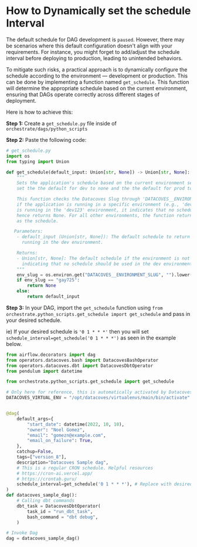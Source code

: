 # How to Dynamically set the schedule Interval

The default schedule for DAG development is `paused`. However, there may be scenarios where this default configuration doesn't align with your requirements. For instance, you might forget to add/adjust the schedule interval before deploying to production, leading to unintended behaviors. 

To mitigate such risks, a practical approach is to dynamically configure the schedule according to the environment — development or production. This can be done by implementing a function named `get_schedule`. This function will  determine the appropriate schedule based on the current environment, ensuring that DAGs operate correctly across different stages of deployment.

Here is how to achieve this:

**Step 1:** Create a `get_schedule.py` file inside of `orchestrate/dags/python_scripts`

**Step 2:** Paste the following code:

```python
# get_schedule.py
import os
from typing import Union

def get_schedule(default_input: Union[str, None]) -> Union[str, None]:
    """
    Sets the application's schedule based on the current environment setting. Allows you to
    set the the default for dev to none and the the default for prod to the default input.

    This function checks the Datacoves Slug through 'DATACOVES__ENVIRONMENT_SLUG' variable to determine
    if the application is running in a specific environment (e.g., 'dev123'). If the application
    is running in the 'dev123' environment, it indicates that no schedule should be used, and
    hence returns None. For all other environments, the function returns the given 'default_input'
    as the schedule.

   Parameters:
    - default_input (Union[str, None]): The default schedule to return if the application is not
      running in the dev environment.

    Returns:
    - Union[str, None]: The default schedule if the environment is not 'dev123'; otherwise, None,
      indicating that no schedule should be used in the dev environment.
    """
    env_slug = os.environ.get("DATACOVES__ENVIRONMENT_SLUG", "").lower()
    if env_slug == "gay725":
        return None
    else:
        return default_input
```
**Step 3:** In your DAG, import the `get_schedule` function using `from orchestrate.python_scripts.get_schedule import get_schedule` and pass in your desired schedule.

ie) If your desired schedule is `'0 1 * * *'` then you will set `schedule_interval=get_schedule('0 1 * * *')` as seen in the example below. 
```python
from airflow.decorators import dag
from operators.datacoves.bash import DatacovesBashOperator
from operators.datacoves.dbt import DatacovesDbtOperator
from pendulum import datetime

from orchestrate.python_scripts.get_schedule import get_schedule

# Only here for reference, this is automatically activated by Datacoves Operator
DATACOVES_VIRTUAL_ENV = "/opt/datacoves/virtualenvs/main/bin/activate"


@dag(
    default_args={
        "start_date": datetime(2022, 10, 10),
        "owner": "Noel Gomez",
        "email": "gomezn@example.com",
        "email_on_failure": True,
    },
    catchup=False,
    tags=["version_8"],
    description="Datacoves Sample dag",
    # This is a regular CRON schedule. Helpful resources
    # https://cron-ai.vercel.app/
    # https://crontab.guru/
    schedule_interval=get_schedule('0 1 * * *'), # Replace with desired schedule
)
def datacoves_sample_dag():
    # Calling dbt commands
    dbt_task = DatacovesDbtOperator(
        task_id = "run_dbt_task",
        bash_command = "dbt debug",
    )

# Invoke Dag
dag = datacoves_sample_dag()
```
